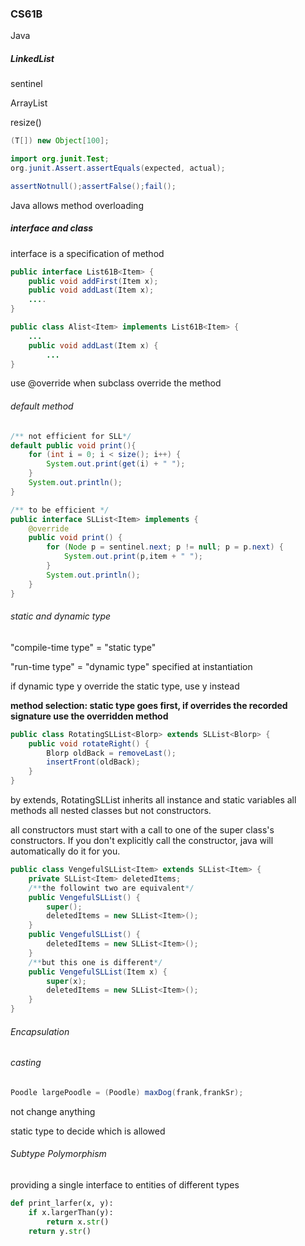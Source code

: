 ### CS61B

Java

##### LinkedList

sentinel

ArrayList

resize()

```java
(T[]) new Object[100];
```

```java
import org.junit.Test;
org.junit.Assert.assertEquals(expected, actual);
```

```java
assertNotnull();assertFalse();fail();
```

Java allows method overloading 

##### interface and class 

interface is a specification of method

```java
public interface List61B<Item> {
    public void addFirst(Item x);
    public void addLast(Item x);
    ....
}

public class Alist<Item> implements List61B<Item> {
    ...
    public void addLast(Item x) {
        ...
}
```

use @override when subclass override the method

###### default method 

```java
/** not efficient for SLL*/
default public void print(){
    for (int i = 0; i < size(); i++) {
    	System.out.print(get(i) + " ");
    }
    System.out.println();
}

/** to be efficient */
public interface SLList<Item> implements {
    @override
    public void print() {
        for (Node p = sentinel.next; p != null; p = p.next) {
            System.out.print(p,item + " ");
        }
        System.out.println();
    }
}
```

###### static and dynamic type

"compile-time type" = "static type"

"run-time type" = "dynamic type" specified at instantiation

if dynamic type y override the static type, use y instead

**method selection: static type goes first, if overrides the recorded signature use the overridden method**

```java
public class RotatingSLList<Blorp> extends SLList<Blorp> {
    public void rotateRight() {
        Blorp oldBack = removeLast();
        insertFront(oldBack);
    }
}
```

by extends, RotatingSLList inherits all instance and static variables all methods all nested classes but not constructors.

all constructors must start with a call to one of the super class's constructors. If you don't explicitly call the constructor, java will automatically do it for you.

```java
public class VengefulSLList<Item> extends SLList<Item> {
    private SLList<Item> deletedItems;
    /**the followint two are equivalent*/
    public VengefulSLList() {
        super();
        deletedItems = new SLList<Item>();
    }
    public VengefulSLList() {
        deletedItems = new SLList<Item>();
    }
    /**but this one is different*/
    public VengefulSLList(Item x) {
        super(x);
        deletedItems = new SLList<Item>();
    }
}
```

###### Encapsulation

###### casting

```java
Poodle largePoodle = (Poodle) maxDog(frank,frankSr); 
```

not change anything

static type to decide which is allowed

###### Subtype Polymorphism

providing a single interface to entities of different types

```python
def print_larfer(x, y):
    if x.largerThan(y):
        return x.str()
    return y.str()
```

